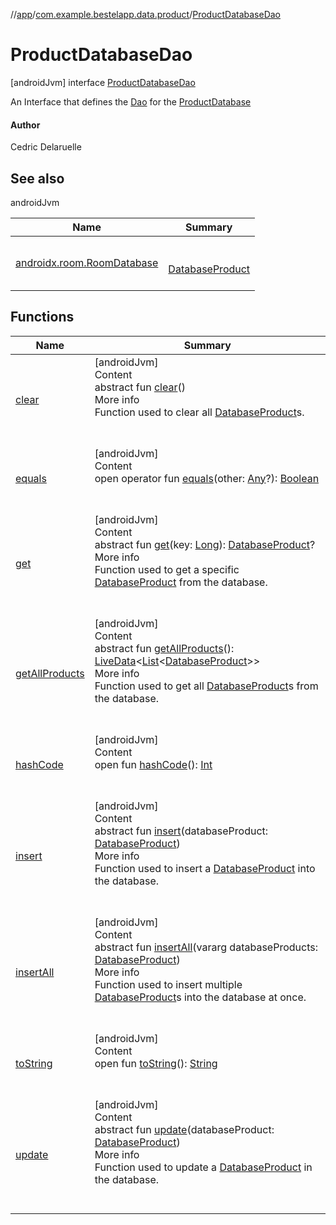 //[app](../../index.md)/[com.example.bestelapp.data.product](../index.md)/[ProductDatabaseDao](index.md)



# ProductDatabaseDao  
 [androidJvm] interface [ProductDatabaseDao](index.md)

An Interface that defines the [Dao](https://developer.android.com/reference/kotlin/androidx/room/Dao.html) for the [ProductDatabase](../-product-database/index.md)



#### Author  


Cedric Delaruelle

   


## See also  
  
androidJvm  
  
|  Name|  Summary| 
|---|---|
| <a name="com.example.bestelapp.data.product/ProductDatabaseDao///PointingToDeclaration/"></a>[androidx.room.RoomDatabase](https://developer.android.com/reference/kotlin/androidx/room/RoomDatabase.html)| <a name="com.example.bestelapp.data.product/ProductDatabaseDao///PointingToDeclaration/"></a><br><br>[DatabaseProduct](../-database-product/index.md)<br><br>
  


## Functions  
  
|  Name|  Summary| 
|---|---|
| <a name="com.example.bestelapp.data.product/ProductDatabaseDao/clear/#/PointingToDeclaration/"></a>[clear](clear.md)| <a name="com.example.bestelapp.data.product/ProductDatabaseDao/clear/#/PointingToDeclaration/"></a>[androidJvm]  <br>Content  <br>abstract fun [clear](clear.md)()  <br>More info  <br>Function used to clear all [DatabaseProduct](../-database-product/index.md)s.  <br><br><br>
| <a name="kotlin/Any/equals/#kotlin.Any?/PointingToDeclaration/"></a>[equals](../../com.example.bestelapp.repository/-product-repository/index.md#%5Bkotlin%2FAny%2Fequals%2F%23kotlin.Any%3F%2FPointingToDeclaration%2F%5D%2FFunctions%2F-1760135448)| <a name="kotlin/Any/equals/#kotlin.Any?/PointingToDeclaration/"></a>[androidJvm]  <br>Content  <br>open operator fun [equals](../../com.example.bestelapp.repository/-product-repository/index.md#%5Bkotlin%2FAny%2Fequals%2F%23kotlin.Any%3F%2FPointingToDeclaration%2F%5D%2FFunctions%2F-1760135448)(other: [Any](https://kotlinlang.org/api/latest/jvm/stdlib/kotlin/-any/index.html)?): [Boolean](https://kotlinlang.org/api/latest/jvm/stdlib/kotlin/-boolean/index.html)  <br><br><br>
| <a name="com.example.bestelapp.data.product/ProductDatabaseDao/get/#kotlin.Long/PointingToDeclaration/"></a>[get](get.md)| <a name="com.example.bestelapp.data.product/ProductDatabaseDao/get/#kotlin.Long/PointingToDeclaration/"></a>[androidJvm]  <br>Content  <br>abstract fun [get](get.md)(key: [Long](https://kotlinlang.org/api/latest/jvm/stdlib/kotlin/-long/index.html)): [DatabaseProduct](../-database-product/index.md)?  <br>More info  <br>Function used to get a specific [DatabaseProduct](../-database-product/index.md) from the database.  <br><br><br>
| <a name="com.example.bestelapp.data.product/ProductDatabaseDao/getAllProducts/#/PointingToDeclaration/"></a>[getAllProducts](get-all-products.md)| <a name="com.example.bestelapp.data.product/ProductDatabaseDao/getAllProducts/#/PointingToDeclaration/"></a>[androidJvm]  <br>Content  <br>abstract fun [getAllProducts](get-all-products.md)(): [LiveData](https://developer.android.com/reference/kotlin/androidx/lifecycle/LiveData.html)<[List](https://kotlinlang.org/api/latest/jvm/stdlib/kotlin.collections/-list/index.html)<[DatabaseProduct](../-database-product/index.md)>>  <br>More info  <br>Function used to get all [DatabaseProduct](../-database-product/index.md)s from the database.  <br><br><br>
| <a name="kotlin/Any/hashCode/#/PointingToDeclaration/"></a>[hashCode](../../com.example.bestelapp.repository/-product-repository/index.md#%5Bkotlin%2FAny%2FhashCode%2F%23%2FPointingToDeclaration%2F%5D%2FFunctions%2F-1760135448)| <a name="kotlin/Any/hashCode/#/PointingToDeclaration/"></a>[androidJvm]  <br>Content  <br>open fun [hashCode](../../com.example.bestelapp.repository/-product-repository/index.md#%5Bkotlin%2FAny%2FhashCode%2F%23%2FPointingToDeclaration%2F%5D%2FFunctions%2F-1760135448)(): [Int](https://kotlinlang.org/api/latest/jvm/stdlib/kotlin/-int/index.html)  <br><br><br>
| <a name="com.example.bestelapp.data.product/ProductDatabaseDao/insert/#com.example.bestelapp.data.product.DatabaseProduct/PointingToDeclaration/"></a>[insert](insert.md)| <a name="com.example.bestelapp.data.product/ProductDatabaseDao/insert/#com.example.bestelapp.data.product.DatabaseProduct/PointingToDeclaration/"></a>[androidJvm]  <br>Content  <br>abstract fun [insert](insert.md)(databaseProduct: [DatabaseProduct](../-database-product/index.md))  <br>More info  <br>Function used to insert a [DatabaseProduct](../-database-product/index.md) into the database.  <br><br><br>
| <a name="com.example.bestelapp.data.product/ProductDatabaseDao/insertAll/#kotlin.Array[com.example.bestelapp.data.product.DatabaseProduct]/PointingToDeclaration/"></a>[insertAll](insert-all.md)| <a name="com.example.bestelapp.data.product/ProductDatabaseDao/insertAll/#kotlin.Array[com.example.bestelapp.data.product.DatabaseProduct]/PointingToDeclaration/"></a>[androidJvm]  <br>Content  <br>abstract fun [insertAll](insert-all.md)(vararg databaseProducts: [DatabaseProduct](../-database-product/index.md))  <br>More info  <br>Function used to insert multiple [DatabaseProduct](../-database-product/index.md)s into the database at once.  <br><br><br>
| <a name="kotlin/Any/toString/#/PointingToDeclaration/"></a>[toString](../../com.example.bestelapp.repository/-product-repository/index.md#%5Bkotlin%2FAny%2FtoString%2F%23%2FPointingToDeclaration%2F%5D%2FFunctions%2F-1760135448)| <a name="kotlin/Any/toString/#/PointingToDeclaration/"></a>[androidJvm]  <br>Content  <br>open fun [toString](../../com.example.bestelapp.repository/-product-repository/index.md#%5Bkotlin%2FAny%2FtoString%2F%23%2FPointingToDeclaration%2F%5D%2FFunctions%2F-1760135448)(): [String](https://kotlinlang.org/api/latest/jvm/stdlib/kotlin/-string/index.html)  <br><br><br>
| <a name="com.example.bestelapp.data.product/ProductDatabaseDao/update/#com.example.bestelapp.data.product.DatabaseProduct/PointingToDeclaration/"></a>[update](update.md)| <a name="com.example.bestelapp.data.product/ProductDatabaseDao/update/#com.example.bestelapp.data.product.DatabaseProduct/PointingToDeclaration/"></a>[androidJvm]  <br>Content  <br>abstract fun [update](update.md)(databaseProduct: [DatabaseProduct](../-database-product/index.md))  <br>More info  <br>Function used to update a [DatabaseProduct](../-database-product/index.md) in the database.  <br><br><br>

